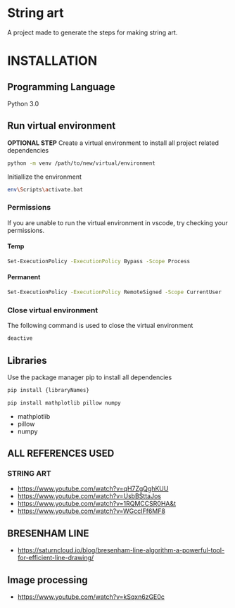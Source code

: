 # String art
A project made to generate the steps for making string art.

# INSTALLATION

## Programming Language
Python 3.0

## Run virtual environment
**OPTIONAL STEP**
Create a virtual environment to install all project related dependencies
```bash
python -m venv /path/to/new/virtual/environment
```
Initiallize the environment
```bash
env\Scripts\activate.bat
```

### Permissions
If you are unable to run the virtual environment in vscode, try checking your permissions.
#### Temp
```bash
Set-ExecutionPolicy -ExecutionPolicy Bypass -Scope Process
```
#### Permanent
```bash
Set-ExecutionPolicy -ExecutionPolicy RemoteSigned -Scope CurrentUser
```

### Close virtual environment
The following command is used to close the virtual environment
```bash
deactive
```

## Libraries
Use the package manager pip to install all dependencies
```bash
pip install {libraryNames}
```
```bash
pip install mathplotlib pillow numpy
```
- mathplotlib
- pillow
- numpy


## ALL REFERENCES USED

### STRING ART
- https://www.youtube.com/watch?v=qH7ZgQghKUU
- https://www.youtube.com/watch?v=UsbBSttaJos
- https://www.youtube.com/watch?v=1RQMCCSR0HA&t
- https://www.youtube.com/watch?v=WGccIFf6MF8


## BRESENHAM LINE
- https://saturncloud.io/blog/bresenham-line-algorithm-a-powerful-tool-for-efficient-line-drawing/

## Image processing
- https://www.youtube.com/watch?v=kSqxn6zGE0c
